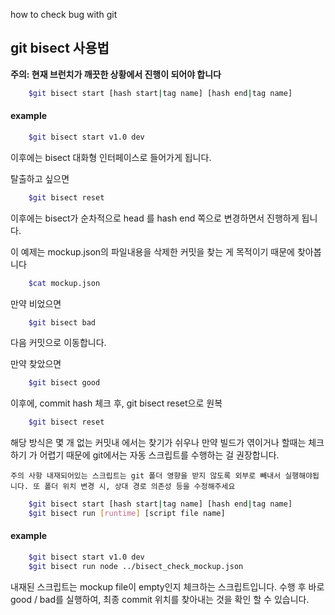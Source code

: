 how to check bug with git

## git bisect 사용법

**주의: 현재 브런치가 깨끗한 상황에서 진행이 되어야 합니다**

```bash
    $git bisect start [hash start|tag name] [hash end|tag name]
```

#### example
```bash
    $git bisect start v1.0 dev
```
이후에는 bisect 대화형 인터페이스로 들어가게 됩니다.

탈출하고 싶으면 
```bash
    $git bisect reset
```
이후에는 bisect가 순차적으로 head 를 hash end 쪽으로 변경하면서 진행하게 됩니다.

이 예제는 mockup.json의 파일내용을 삭제한 커밋을 찾는 게 목적이기 때문에 찾아봅니다
```bash
    $cat mockup.json
```

만약 비었으면 

```bash
    $git bisect bad
```
다음 커밋으로 이동합니다.

만약 찾았으면
```bash
    $git bisect good
``` 
이후에, commit hash 체크 후, git bisect reset으로 원복

```bash
    $git bisect reset
``` 

해당 방식은 몇 개 없는 커밋내 에서는 찾기가 쉬우나 만약 빌드가 엮이거나 할때는 체크하기 가 어렵기 때문에 git에서는 자동 스크립트를 수행하는 걸 권장합니다.

```
주의 사항 내재되어있는 스크립트는 git 폴더 영향을 받지 않도록 외부로 빼내서 실행해야됩니다. 또 폴더 위치 변경 시, 상대 경로 의존성 등을 수정해주세요
```

```bash
    $git bisect start [hash start|tag name] [hash end|tag name]
    $git bisect run [runtime] [script file name]
``` 

#### example
```bash
    $git bisect start v1.0 dev
    $git bisect run node ../bisect_check_mockup.json
``` 

내재된 스크립트는 mockup file이 empty인지 체크하는 스크립트입니다.
수행 후 바로 good / bad를 실행하여, 최종 commit 위치를 찾아내는 것을 확인 할 수 있습니다.


